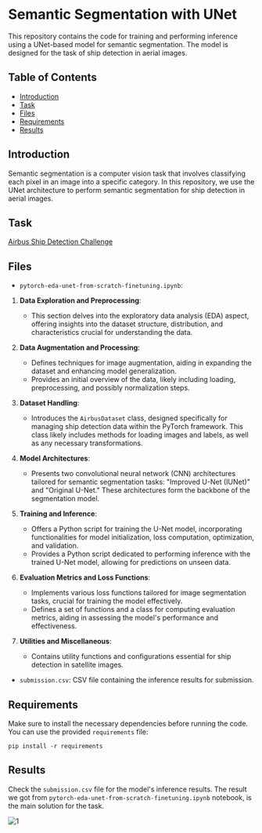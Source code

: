 # Semantic Segmentation with UNet

This repository contains the code for training and performing inference using a UNet-based model for semantic segmentation. The model is designed for the task of ship detection in aerial images.

## Table of Contents

- [Introduction](#introduction)
- [Task](#task)
- [Files](#files)
- [Requirements](#requirements)
- [Results](#results)

## Introduction

Semantic segmentation is a computer vision task that involves classifying each pixel in an image into a specific category. In this repository, we use the UNet architecture to perform semantic segmentation for ship detection in aerial images.

## Task

[Airbus Ship Detection Challenge](https://www.kaggle.com/competitions/airbus-ship-detection)

## Files

- `pytorch-eda-unet-from-scratch-finetuning.ipynb`:

1. **Data Exploration and Preprocessing**:
   - This section delves into the exploratory data analysis (EDA) aspect, offering insights into the dataset structure, distribution, and characteristics crucial for understanding the data.

2. **Data Augmentation and Processing**:
   - Defines techniques for image augmentation, aiding in expanding the dataset and enhancing model generalization.
   - Provides an initial overview of the data, likely including loading, preprocessing, and possibly normalization steps.

3. **Dataset Handling**:
   - Introduces the `AirbusDataset` class, designed specifically for managing ship detection data within the PyTorch framework. This class likely includes methods for loading images and labels, as well as any necessary transformations.

4. **Model Architectures**:
   - Presents two convolutional neural network (CNN) architectures tailored for semantic segmentation tasks: "Improved U-Net (IUNet)" and "Original U-Net." These architectures form the backbone of the segmentation model.

5. **Training and Inference**:
   - Offers a Python script for training the U-Net model, incorporating functionalities for model initialization, loss computation, optimization, and validation.
   - Provides a Python script dedicated to performing inference with the trained U-Net model, allowing for predictions on unseen data.

6. **Evaluation Metrics and Loss Functions**:
   - Implements various loss functions tailored for image segmentation tasks, crucial for training the model effectively.
   - Defines a set of functions and a class for computing evaluation metrics, aiding in assessing the model's performance and effectiveness.

7. **Utilities and Miscellaneous**:
   - Contains utility functions and configurations essential for ship detection in satellite images.
  
- `submission.csv`: CSV file containing the inference results for submission.


## Requirements

Make sure to install the necessary dependencies before running the code. You can use the provided `requirements` file:

```
pip install -r requirements
```


## Results

Check the `submission.csv` file for the model's inference results. The result we got from `pytorch-eda-unet-from-scratch-finetuning.ipynb` notebook, is the main solution for the task.

![1](https://github.com/Danemm99/Airbus-Ship-Detection-Challenge/assets/112890351/a97d0704-126a-49cf-8896-f5a63c5cf57c)
